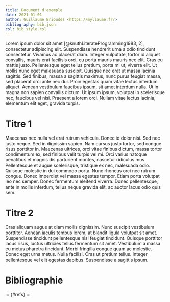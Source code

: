 ```yaml
---
title: Document d'exemple
date: 2021-01-01
author: Guillaume Brioudes <https://myllaume.fr/>
bibliography: bib.json
csl: bib_style.csl
---
```


Lorem ipsum dolor sit amet [@knuthLiterateProgramming1983, 2], consectetur adipiscing elit. Suspendisse hendrerit urna a odio tincidunt consectetur. Vivamus ac placerat diam. Integer vulputate, tortor id aliquet convallis, mauris erat facilisis orci, eu porta mauris mauris nec elit. Cras eu mattis justo. Pellentesque eget tellus pretium, porta mi ut, viverra elit. Ut mollis nunc eget malesuada suscipit. Quisque nec erat ut massa lacinia sagittis. Sed finibus, massa a sagittis maximus, nunc purus feugiat massa, sed placerat orci ante nec dui. Proin egestas quam vitae lectus interdum aliquet. Aenean vestibulum faucibus ipsum, sit amet interdum nulla. Ut in magna non sapien convallis dictum. Ut ipsum ipsum, volutpat in scelerisque nec, faucibus vel nisi. Praesent a lorem orci. Nullam vitae lectus lacinia, elementum elit eget, gravida turpis.

# Titre 1

Maecenas nec nulla vel erat rutrum vehicula. Donec id dolor nisi. Sed nec justo neque. Sed in dignissim sapien. Nam cursus justo tortor, sed congue risus porttitor in. Maecenas ultrices, orci vitae finibus dictum, massa tortor condimentum ex, sed finibus velit turpis vel mi. Orci varius natoque penatibus et magnis dis parturient montes, nascetur ridiculus mus. Pellentesque et augue scelerisque, tristique ex nec, malesuada odio. Quisque molestie in dui commodo porta. Nunc rhoncus orci nec rutrum congue. Donec imperdiet vel massa egestas tempor. Etiam porta volutpat leo nec semper. Donec fermentum eleifend viverra. Donec pellentesque, ante in mollis interdum, tellus neque gravida elit, ac auctor lacus odio quis sem.

# Titre 2

Cras aliquam augue at diam mollis dignissim. Nunc suscipit vestibulum porttitor. Aenean iaculis tempus lorem, at blandit ligula volutpat sit amet. Suspendisse tincidunt pellentesque nisl feugiat tincidunt. Quisque porttitor lacus risus, luctus ultricies tellus fermentum sit amet. Vestibulum a massa eu metus pharetra tincidunt. Morbi fringilla congue quam ac molestie. Donec eget urna metus. Nulla facilisi. Cras ut pretium tellus. Integer pellentesque vel elit egestas dapibus. Suspendisse a sagittis ipsum.

# Bibliographie

::: {#refs}
:::